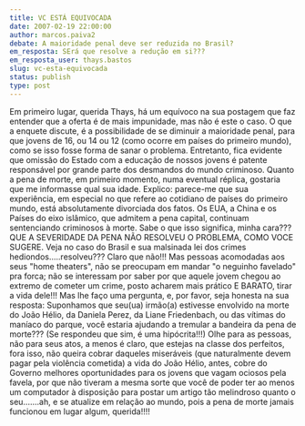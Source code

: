 ```yaml
---
title: VC ESTÁ EQUIVOCADA
date: 2007-02-19 22:00:00
author: marcos.paiva2
debate: A maioridade penal deve ser reduzida no Brasil?
em_resposta: SErá que resolve a redução em si???
em_resposta_user: thays.bastos
slug: vc-esta-equivocada
status: publish 
type: post
---
```


Em primeiro lugar, querida Thays, há um equívoco na sua postagem que faz entender que a oferta é de mais impunidade, mas não é este o caso. O que a enquete discute, é a possibilidade de se diminuir a maioridade penal, para que jovens de 16, ou 14 ou 12 (como ocorre em países do primeiro mundo), como se isso fosse forma de sanar o problema. Entretanto, fica evidente que omissão do Estado com a educação de nossos jovens é patente responsável por grande parte dos desmandos do mundo criminoso. Quanto a pena de morte, em primeiro momento, numa eventual réplica, gostaria que me informasse qual sua idade. Explico: parece-me que sua experiência, em especial no que refere ao cotidiano de países do primeiro mundo, está absolutamente divorciada dos fatos. Os EUA, a China e os Países do eixo islâmico, que admitem a pena capital, continuam sentenciando criminosos à morte. Sabe o que isso significa, minha cara??? QUE A SEVERIDADE DA PENA NÃO RESOLVEU O PROBLEMA, COMO VOCE SUGERE. Veja no caso do Brasil e sua malsinada lei dos crimes hediondos.....resolveu??? Claro que não!!! Mas pessoas acomodadas aos seus "home theaters", não se preocupam em mandar "o neguinho favelado" pra forca; não se interessam por saber por que aquele jovem chegou ao extremo de cometer um crime, posto acharem mais prático E BARATO, tirar a vida dele!!! Mas lhe faço uma pergunta, e, por favor, seja honesta na sua resposta: Suponhamos que seu(ua) irmão(a) estivesse envolvido na morte do João Hélio, da Daniela Perez, da Liane Friedenbach, ou das vítimas do maníaco do parque, você estaria ajudando a tremular a bandeira da pena de morte??? (Se respondeu que sim, é uma hipócrita!!!) Olhe para as pessoas, não para seus atos, a menos é claro, que estejas na classe dos perfeitos, fora isso, não queira cobrar daqueles miseráveis (que naturalmente devem pagar pela violência cometida) a vida do João Hélio, antes, cobre do Governo melhores oportunidades para os jovens que vagam ociosos pela favela, por que não tiveram a mesma sorte que você de poder ter ao menos um computador à disposição para postar um artigo tão melindroso quanto o seu.......ah, e se atualize em relação ao mundo, pois a pena de morte jamais funcionou em lugar algum, querida!!!!
